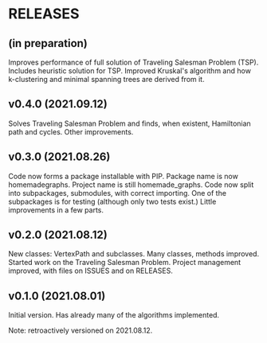 # RELEASES

##  (in preparation)

Improves performance of full solution of Traveling Salesman Problem (TSP).
Includes heuristic solution for TSP.
Improved Kruskal's algorithm and how k-clustering and minimal spanning
trees are derived from it.

## v0.4.0 (2021.09.12)

Solves Traveling Salesman Problem and finds, when existent, Hamiltonian path and cycles.
Other improvements.

## v0.3.0 (2021.08.26)

Code now forms a package installable with PIP.
Package name is now homemadegraphs. Project name is still homemade_graphs.
Code now split into subpackages, submodules, with correct importing.
One of the subpackages is for testing (although only two tests exist.)
Little improvements in a few parts.

## v0.2.0 (2021.08.12)

New classes: VertexPath and subclasses.
Many classes, methods improved.
Started work on the Traveling Salesman Problem.
Project management improved, with files on ISSUES and on RELEASES.

## v0.1.0 (2021.08.01)

Initial version. Has already many of the algorithms implemented.

Note: retroactively versioned on 2021.08.12.
